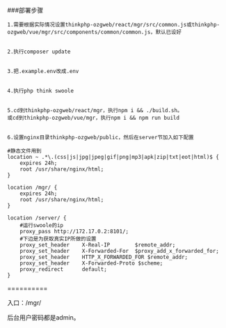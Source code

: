 ###部署步骤

    1.需要根据实际情况设置thinkphp-ozgweb/react/mgr/src/common.js或thinkphp-ozgweb/vue/mgr/src/components/common/common.js，默认已设好

	
	2.执行composer update


    3.把.example.env改成.env


    4.执行php think swoole


    5.cd到thinkphp-ozgweb/react/mgr，执行npm i && ./build.sh。
    或cd到thinkphp-ozgweb/vue/mgr，执行npm i && npm run build
	
	
	6.设置nginx目录thinkphp-ozgweb/public，然后在server节加入如下配置
    
	#静态文件用到
    location ~ .*\.(css|js|jpg|jpeg|gif|png|mp3|apk|zip|txt|eot|html)$ {
        expires 24h;
        root /usr/share/nginx/html;
    }

    location /mgr/ {
        expires 24h;
        root /usr/share/nginx/html;
    }

    location /server/ {
        #运行swoole的ip
        proxy_pass http://172.17.0.2:8101/;
        #下边是为获取真实IP所做的设置
        proxy_set_header    X-Real-IP        $remote_addr;
        proxy_set_header    X-Forwarded-For  $proxy_add_x_forwarded_for;
        proxy_set_header    HTTP_X_FORWARDED_FOR $remote_addr;
        proxy_set_header    X-Forwarded-Proto $scheme;
        proxy_redirect      default;
    }
	
	
	
==========

入口：/mgr/


后台用户密码都是admin。

